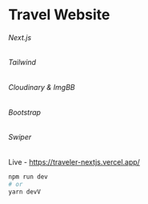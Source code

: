 # Travel Website

###### Next.js

###### Tailwind

###### Cloudinary & ImgBB

###### Bootstrap

###### Swiper

Live - https://traveler-nextjs.vercel.app/

```bash
npm run dev
# or
yarn devV
```
